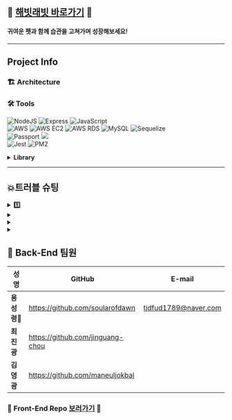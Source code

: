 ## 💜 [해빗래빗 바로가기][habit-rabbit] 💜
[habit-rabbit]: https://habit-rabbit.shop/ '해빗래빗'

#### 귀여운 펫과 함께 습관을 고쳐가며 성장해보세요!

---

## Project Info

### 🏗 Architecture

### 🛠 Tools
![NodeJS](https://img.shields.io/badge/node.js-6DA55F?style=for-the-badge&logo=node.js&logoColor=white)
![Express](https://img.shields.io/badge/express-%23404d59.svg?style=for-the-badge&logo=express&logoColor=%2361DAFB)
![JavaScript](https://img.shields.io/badge/javascript-%23323330.svg?style=for-the-badge&logo=javascript&logoColor=%23F7DF1E)
<br>
![AWS](https://img.shields.io/badge/AWS-%23FF9900.svg?style=for-the-badge&logo=amazon-aws&logoColor=black)
![AWS EC2](https://img.shields.io/badge/AWS%20EC2-%23FF9900.svg?style=for-the-badge&logo=amazon-ec2&logoColor=black)
![AWS RDS](https://img.shields.io/badge/AWS%20RDS-%23527FFF.svg?style=for-the-badge&logo=amazon-rds&logoColor=white)
![MySQL](https://img.shields.io/badge/mysql-%2300f.svg?style=for-the-badge&logo=mysql&logoColor=white)
![Sequelize](https://img.shields.io/badge/Sequelize-52B0E7.svg?style=for-the-badge&logo=Sequelize&logoColor=white)
<br>
![Passport](https://img.shields.io/badge/Passport-34E27A?style=for-the-badge&logo=Passport&logoColor=black)
<img src="https://img.shields.io/badge/JSON Web Tokens-000000?style=for-the-badge&logo=JSON Web Tokens&logoColor=white">
<br>
![Jest](https://img.shields.io/badge/Jest-C21325?style=for-the-badge&logo=Jest&logoColor=white)
![PM2](https://img.shields.io/badge/PM2-2B037A?style=for-the-badge&logo=pm2&logoColor=white)

<details>
<summary><b>Library</b></summary>

Library | description
---|:---:
<img src='https://img.shields.io/badge/bcrypt-5.0.1-lightgrey'>| 비밀번호 암호화
<img src='https://img.shields.io/badge/chalk-4.1.2-lightgrey'>| 
<img src='https://img.shields.io/badge/cookie--parser-1.4.6-lightgrey'> |
<img src='https://img.shields.io/badge/cors-2.8.5-lightgrey'> | 교차 리소스 공유
<img src='https://img.shields.io/badge/dotenv-16.0.1-lightgrey'> | 환경변수 관리
<img src='https://img.shields.io/badge/express-4.18.1-lightgrey'> | 프레임워크
<img src='https://img.shields.io/badge/express--session-1.17.3-lightgrey'> |
<img src='https://img.shields.io/badge/joi-17.6.0-lightgrey'> | 입력데이터 검출
<img src='https://img.shields.io/badge/jsonwebtoken-9.5.1-lightgrey'> |
<img src='https://img.shields.io/badge/morgan-1.10.0-lightgrey'> |
<img src='https://img.shields.io/badge/mysql2-2.3.3-lightgrey'> | MySQL
<img src='https://img.shields.io/badge/nodemailer-6.7.8-lightgrey'> | 메일 전송
<img src='https://img.shields.io/badge/nodemon-2.0.19-lightgrey'> |
<img src='https://img.shields.io/badge/passport-0.6.0-lightgrey'> |
<img src='https://img.shields.io/badge/passport--google--oauth2-0.2.0-lightgrey'> |
<img src='https://img.shields.io/badge/passport--kakao-1.0.1-lightgrey'> |
<img src='https://img.shields.io/badge/passport--naver-1.0.6-lightgrey'> |
<img src='https://img.shields.io/badge/prettier-2.7.1-lightgrey'> | 
<img src='https://img.shields.io/badge/sequelize-6.21.4-lightgrey'> | MySQL ORM
<img src='https://img.shields.io/badge/sequelize--cli-6.4.1-lightgrey'> | MySQL ORM Console

</details>

---

## 💥트러블 슈팅

<details>
<summary><b>1️⃣</b></summary>
> **문제** : 
> **해결** : 
</details>

<details>
<summary><b></b></summary>
> **문제** : 
> **해결** : 
</details>

<details>
<summary><b></b></summary>
> **문제** : 
> **해결** : 
</details>

<details>
<summary><b></b></summary>
> **문제** : 
> **해결** : 
</details>

## 👥 Back-End 팀원
|성명|GitHub|E-mail|
|----|-----|-----|
| **용성령**🔰|https://github.com/soularofdawn|tjdfud1789@naver.com|
| **최진광** |https://github.com/jinguang-chou||
| **김영광** |https://github.com/maneuljokbal||

### 💜 Front-End Repo [보러가기][front] 💜
[front]: https://github.com/HabitHive/front-react '해빗래빗 프론트'
